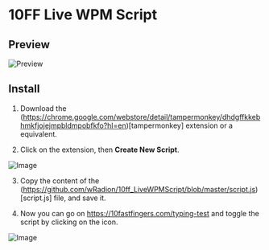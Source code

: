# 10FF Live WPM Script

## Preview

![Preview](https://github.com/wRadion/10ff_LiveWPMScript/blob/master/README/preview.png)

## Install

1. Download the (https://chrome.google.com/webstore/detail/tampermonkey/dhdgffkkebhmkfjojejmpbldmpobfkfo?hl=en)[tampermonkey] extension or a equivalent.

2. Click on the extension, then **Create New Script**.

![Image](https://github.com/wRadion/10ff_LiveWPMScript/blob/master/README/1.png)

3. Copy the content of the (https://github.com/wRadion/10ff_LiveWPMScript/blob/master/script.js)[script.js] file, and save it.

4. Now you can go on https://10fastfingers.com/typing-test and toggle the script by clicking on the icon.

![Image](https://github.com/wRadion/10ff_LiveWPMScript/blob/master/README/2.png)

